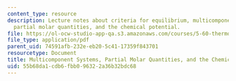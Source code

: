 ```yaml
---
content_type: resource
description: Lecture notes about criteria for equilibrium, multicomponent systems,
  partial molar quantities, and the chemical potential.
file: https://ol-ocw-studio-app-qa.s3.amazonaws.com/courses/5-60-thermodynamics-kinetics-spring-2008/55b68da1cdb6fbb096322a36b32bdc68_lec_14.pdf
file_type: application/pdf
parent_uid: 74591afb-232e-eb20-5c41-17359f843701
resourcetype: Document
title: Multicomponent Systems, Partial Molar Quantities, and the Chemical Potential
uid: 55b68da1-cdb6-fbb0-9632-2a36b32bdc68
---
```

